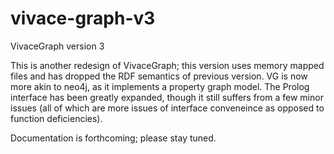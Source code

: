 vivace-graph-v3
===============

VivaceGraph version 3

This is another redesign of VivaceGraph;  this version uses memory mapped files
and has dropped the RDF semantics of previous version.  VG is now more akin to 
neo4j, as it implements a property graph model.  The Prolog interface has been 
greatly expanded, though it still suffers from a few minor issues (all of which 
are more issues of interface conveneince as opposed to function deficiencies).

Documentation is forthcoming;  please stay tuned.
